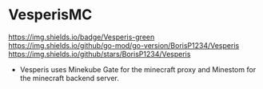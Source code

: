 # VesperisMC

https://img.shields.io/badge/Vesperis-green
https://img.shields.io/github/go-mod/go-version/BorisP1234/Vesperis  
https://img.shields.io/github/stars/BorisP1234/Vesperis

- Vesperis uses Minekube Gate for the minecraft proxy and Minestom for the minecraft backend server.
